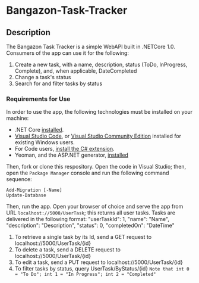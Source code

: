 # Bangazon-Task-Tracker

## Description

The Bangazon Task Tracker is a simple WebAPI built in .NETCore 1.0. Consumers of the app can use it for the following:

1. Create a new task, with a name, description, status (ToDo, InProgress, Complete), and, when applicable, DateCompleted
1. Change a task's status
1. Search for and filter tasks by status


### Requirements for Use

In order to use the app, the following technologies must be installed on your machine:

* .NET Core [installed](https://www.microsoft.com/net/core#macos).
* [Visual Studio Code](https://code.visualstudio.com/), or [Visual Studio Community Edition](https://www.visualstudio.com/vs/community/) installed for existing Windows users.
* For Code users, [install the C# extension](#installing-c-extension-for-code).
* Yeoman, and the ASP.NET generator, [installed](#installing-yeoman-and-the-aspnet-generator)

Then, fork or clone this respository. Open the code in Visual Studio; then, open the `Package Manager` console and run the following command sequence:


`Add-Migration [-Name]`  
`Update-Database`

Then, run the app. Open your browser of choice and serve the app from URL `localhost://5000/UserTask`; this returns all user tasks.
Tasks are delivered in the following format:
"userTaskId": 1,
    "name": "Name",
    "description": "Description",
    "status": 0,
    "completedOn": "DateTime"
1. To retrieve a single task by its Id, send a GET request to localhost://5000/UserTask/{id}
1. To delete a task, send a DELETE request to localhost://5000/UserTask/{id}
1. To edit a task, send a PUT request to localhost://5000/UserTask/{id}
1. To filter tasks by status, query UserTask/ByStatus/{id} 
`Note that int 0 = "To Do"; int 1 = "In Progress"; int 2 = "Completed"`

